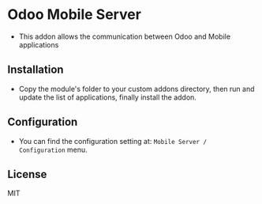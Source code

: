 # Odoo Mobile Server

- This addon allows the communication between Odoo and Mobile applications

## Installation

- Copy the module's folder to your custom addons directory, then run and update the list of applications, finally install the addon.
 
## Configuration

- You can find the configuration setting at: `Mobile Server / Configuration` menu.

## License
MIT

